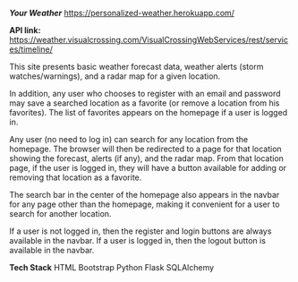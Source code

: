 ***Your Weather***
https://personalized-weather.herokuapp.com/

**API link:** https://weather.visualcrossing.com/VisualCrossingWebServices/rest/services/timeline/

This site presents basic weather forecast data, weather alerts (storm watches/warnings), and a radar map for a given location.

In addition, any user who chooses to register with an email and password may save a searched location as a favorite (or remove a location from his favorites). The list of favorites appears on the homepage if a user is logged in.

Any user (no need to log in) can search for any location from the homepage. The browser will then be redirected to a page for that location showing the forecast, alerts (if any), and the radar map. From that location page, if the user is logged in, they will have a button available for adding or removing that location as a favorite.

The search bar in the center of the homepage also appears in the navbar for any page other than the homepage, making it convenient for a user to search for another location.

If a user is not logged in, then the register and login buttons are always available in the navbar. If a user is logged in, then the logout button is available in the navbar.

**Tech Stack**
HTML
Bootstrap
Python
Flask
SQLAlchemy

